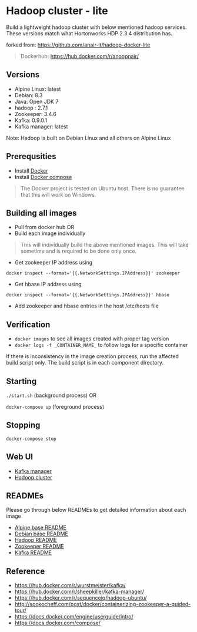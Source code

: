 # Hadoop cluster - lite
Build a lightweight hadoop cluster with below mentioned hadoop services.
These versions match what Hortonworks HDP 2.3.4 distribution has.

forked from: https://github.com/anair-it/hadoop-docker-lite
>Dockerhub: https://hub.docker.com/r/anoopnair/

## Versions
- Alpine Linux: latest
- Debian: 8.3
- Java: Open JDK 7
- hadoop : 2.7.1
- Zookeeper: 3.4.6
- Kafka: 0.9.0.1
- Kafka manager: latest

Note: Hadoop is built on Debian Linux and all others on Alpine Linux

## Prerequsities
- Install [Docker](https://docs.docker.com/engine/installation/)
- Install [Docker compose](https://docs.docker.com/compose/install/)

> The Docker project is tested on Ubuntu host. There is no guarantee that this will work on Windows.


## Building all images
- Pull from docker hub OR
- Build each image individually

>This will individually build the above mentioned images. This will take sometime and is required to be done only once.

- Get zookeeper IP address using 

``docker inspect --format='{{.NetworkSettings.IPAddress}}' zookeeper``
- Get hbase IP address using 

``docker inspect --format='{{.NetworkSettings.IPAddress}}' hbase``
- Add zookeeper and hbase entries in the host /etc/hosts file

## Verification
- ``docker images`` to see all images created with proper tag version
- ``docker logs -f _CONTAINER_NAME_`` to follow logs for a specific container

If there is inconsistency in the image creation process, run the affected build script only. The build script is in each component directory.

## Starting

``./start.sh`` (background process)
OR

``docker-compose up``  (foreground process)

## Stopping

``docker-compose stop``


## Web UI
- [Kafka manager](http://localhost:9000)
- [Hadoop cluster](http://localhost:8088)


## READMEs
Please go through below READMEs to get detailed information about each image

- [Alpine base README](alpine-base/README.md)
- [Debian base README](debian-base/README.md)
- [Hadoop README](hadoop/README.md)
- [Zookeeper README](zookeeper/README.md)
- [Kafka README](kafka/README.md)

## Reference
- https://hub.docker.com/r/wurstmeister/kafka/
- https://hub.docker.com/r/sheepkiller/kafka-manager/
- https://hub.docker.com/r/sequenceiq/hadoop-ubuntu/
- http://sookocheff.com/post/docker/containerizing-zookeeper-a-guided-tour/
- https://docs.docker.com/engine/userguide/intro/
- https://docs.docker.com/compose/
